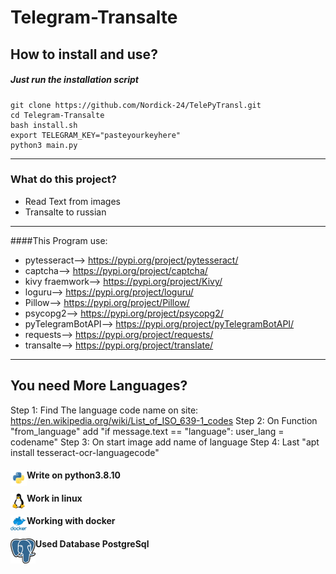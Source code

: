 # Telegram-Transalte

## How to install and use?

##### Just run the installation script

```
git clone https://github.com/Nordick-24/TelePyTransl.git
cd Telegram-Transalte
bash install.sh
export TELEGRAM_KEY="pasteyourkeyhere"
python3 main.py
```
---

### What do this project?
- Read Text from images
- Transalte to russian

---

####This Program use:
- pytesseract--> https://pypi.org/project/pytesseract/
- captcha--> https://pypi.org/project/captcha/
- kivy fraemwork--> https://pypi.org/project/Kivy/
- loguru--> https://pypi.org/project/loguru/
- Pillow--> https://pypi.org/project/Pillow/
- psycopg2--> https://pypi.org/project/psycopg2/
- pyTelegramBotAPI--> https://pypi.org/project/pyTelegramBotAPI/
- requests--> https://pypi.org/project/requests/
- transalte--> https://pypi.org/project/translate/

---

## You need More Languages?
Step 1: Find The language code name on site:
https://en.wikipedia.org/wiki/List_of_ISO_639-1_codes
Step 2: On Function "from_language" add "if message.text == "language":
user_lang = codename"
Step 3: On start image add name of language
Step 4: Last "apt install tesseract-ocr-languagecode"

#### Write on python3.8.10 <img align="left" alt="Python" width="26px" src="https://raw.githubusercontent.com/github/explore/80688e429a7d4ef2fca1e82350fe8e3517d3494d/topics/python/python.png" />
#### Work in linux <img align="left" alt="Linux" width="26px" src="https://raw.githubusercontent.com/github/explore/80688e429a7d4ef2fca1e82350fe8e3517d3494d/topics/linux/linux.png" />
#### Working with docker <img align="left" alt="Docker" width="26px" src="https://raw.githubusercontent.com/github/explore/80688e429a7d4ef2fca1e82350fe8e3517d3494d/topics/docker/docker.png" />
#### Used Database PostgreSql <img align="left" alt="PostgreSql" width="40px" src="https://raw.githubusercontent.com/github/explore/80688e429a7d4ef2fca1e82350fe8e3517d3494d/topics/postgresql/postgresql.png" />


